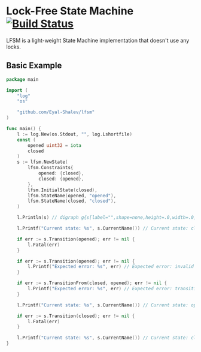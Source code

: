 # Lock-Free State Machine [![Build Status](https://travis-ci.org/Eyal-Shalev/lfsm.svg?branch=master)](https://travis-ci.org/Eyal-Shalev/lfsm)
LFSM is a light-weight State Machine implementation that doesn't use any locks.

## Basic Example
```go
package main

import (
	"log"
	"os"

	"github.com/Eyal-Shalev/lfsm"
)

func main() {
	l := log.New(os.Stdout, "", log.Lshortfile)
	const (
		opened uint32 = iota
		closed
	)
	s := lfsm.NewState(
		lfsm.Constraints{
			opened: {closed},
			closed: {opened},
		},
		lfsm.InitialState(closed),
		lfsm.StateName(opened, "opened"),
		lfsm.StateName(closed, "closed"),
	)

	l.Println(s) // digraph g{s[label="",shape=none,height=.0,width=.0];s->n1;n0[label="opened"];n1[label="closed"];n0->n1;n1->n0;}

	l.Printf("Current state: %s", s.CurrentName()) // Current state: closed

	if err := s.Transition(opened); err != nil {
		l.Fatal(err)
	}

	if err := s.Transition(opened); err != nil {
		l.Printf("Expected error: %s", err) // Expected error: invalid transition (opened -> opened)
	}

	if err := s.TransitionFrom(closed, opened); err != nil {
		l.Printf("Expected error: %s", err) // Expected error: transition failed (closed -> opened)
	}

	l.Printf("Current state: %s", s.CurrentName()) // Current state: opened

	if err := s.Transition(closed); err != nil {
		l.Fatal(err)
	}

	l.Printf("Current state: %s", s.CurrentName()) // Current state: closed
}
```
